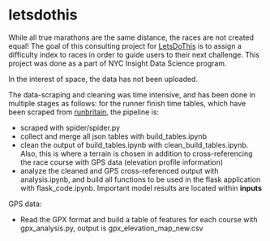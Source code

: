 # letsdothis
While all true marathons are the same distance, the races are not created equal! The goal of this consulting project for <a href="https://www.letsdothis.com/">LetsDoThis</a> is to assign a difficulty index to races in order to guide users to their next challenge. This project was done as a part of NYC Insight Data Science program. 

In the interest of space, the data has not been uploaded.

The data-scraping and cleaning was time intensive, and has been done in multiple stages as follows: for the runner finish time tables, which have been scraped from <a href="https://www.runbritainrankings.com//">runbritain</a>, the pipeline is:
* scraped with spider/spider.py
* collect and merge all json tables with build_tables.ipynb
* clean the output of build_tables.ipynb with clean_build_tables.ipynb. Also, this is where a terrain is chosen in addition to cross-referencing the race course with GPS data (elevation profile information)
* analyze the cleaned and GPS cross-referenced output with analysis.ipynb, and build all functions to be used in the flask application with flask_code.ipynb. Important model results are located within **inputs**

GPS data:
* Read the GPX format and build a table of features for each course with gpx_analysis.py, output is gpx_elevation_map_new.csv
